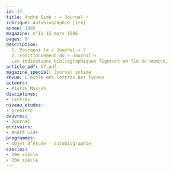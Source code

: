 ```yaml
---
id: 17
title: André Gide : « Journal »
rubrique: Autobiographie [1re]
annee: 1985
magazine: n°11 15 mars 1986
pages: 8
description: 
  1. Pourquoi le « Journal » ?
  2. Fonctionnement du « Journal »
  Les indications bibliographiques figurent en fin de numéro.
article_pdf: 17.pdf
magazine_special: Journal intime
revue: L’école des lettres des lycées
auteurs:
- Pierre Masson
disciplines:
- lettres
niveau_etudes:
- première
oeuvres:
- Journal
ecrivains:
- André Gide
programmes:
- objet d’étude - autobiographie
siecles:
- 19e siècle
- 20e siècle
---
```

